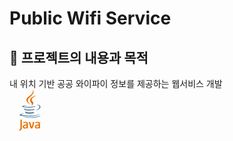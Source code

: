 # Public Wifi Service
## :mag_right: 프로젝트의 내용과 목적
내 위치 기반 공공 와이파이 정보를 제공하는 웹서비스 개발<br>
<svg width="66px" height="66px" viewBox="-118.513 4.399 540.906 540.906" xmlns="http://www.w3.org/2000/svg" fill="#000000" stroke="#000000" stroke-width="0.005409059999999999"><g id="SVGRepo_bgCarrier" stroke-width="0"></g><g id="SVGRepo_tracerCarrier" stroke-linecap="round" stroke-linejoin="round"></g><g id="SVGRepo_iconCarrier"><path d="M285.104 430.945h-2.037v-1.14h5.486v1.14h-2.025v5.688h-1.424v-5.688zm10.942.297h-.032l-2.02 5.393h-.924l-2.006-5.393h-.024v5.393h-1.343v-6.828h1.976l1.86 4.835 1.854-4.835h1.969v6.828h-1.311l.001-5.393z" fill="#e76f00"></path><path d="M102.681 291.324s-14.178 8.245 10.09 11.035c29.4 3.354 44.426 2.873 76.825-3.259 0 0 8.518 5.341 20.414 9.967-72.63 31.128-164.376-1.803-107.329-17.743M93.806 250.704s-15.902 11.771 8.384 14.283c31.406 3.24 56.208 3.505 99.125-4.759 0 0 5.937 6.018 15.271 9.309-87.815 25.678-185.624 2.025-122.78-18.833" fill="#5382a1"></path><path d="M168.625 181.799c17.896 20.604-4.701 39.146-4.701 39.146s45.439-23.458 24.571-52.833c-19.491-27.395-34.438-41.005 46.479-87.934.001-.001-127.013 31.721-66.349 101.621" fill="#e76f00"></path><path d="M264.684 321.369s10.492 8.646-11.555 15.333c-41.923 12.7-174.488 16.535-211.314.507-13.238-5.76 11.587-13.752 19.396-15.429 8.144-1.766 12.798-1.437 12.798-1.437-14.722-10.371-95.157 20.363-40.857 29.166 148.084 24.015 269.944-10.814 231.532-28.14M109.499 208.617s-67.431 16.016-23.879 21.832c18.389 2.462 55.047 1.905 89.192-.956 27.906-2.354 55.928-7.358 55.928-7.358s-9.84 4.214-16.959 9.074c-68.475 18.01-200.756 9.631-162.674-8.79 32.206-15.568 58.392-13.802 58.392-13.802M230.462 276.231c69.608-36.171 37.425-70.932 14.96-66.248-5.506 1.146-7.961 2.139-7.961 2.139s2.045-3.202 5.947-4.588c44.441-15.624 78.619 46.081-14.346 70.521 0 0 1.079-.962 1.4-1.824" fill="#5382a1"></path><path d="M188.495 4.399s38.55 38.562-36.563 97.862c-60.233 47.567-13.735 74.689-.025 105.678-35.158-31.723-60.96-59.647-43.65-85.637 25.406-38.151 95.792-56.648 80.238-117.903" fill="#e76f00"></path><path d="M116.339 374.246c66.815 4.277 169.417-2.373 171.846-33.987 0 0-4.67 11.984-55.219 21.503-57.027 10.731-127.364 9.479-169.081 2.601.002-.002 8.541 7.067 52.454 9.883" fill="#5382a1"></path><path d="M105.389 495.049c-6.303 5.467-12.96 8.536-18.934 8.536-8.527 0-13.134-5.113-13.134-13.314 0-8.871 4.937-15.357 24.739-15.357h7.328l.001 20.135m17.392 19.623V453.93c0-15.518-8.85-25.756-30.188-25.756-12.457 0-23.369 3.076-32.238 6.999l2.56 10.752c6.983-2.563 16.022-4.949 24.894-4.949 12.292 0 17.58 4.949 17.58 15.181v7.678h-6.135c-29.865 0-43.337 11.593-43.337 28.993 0 15.018 8.878 23.554 25.594 23.554 10.745 0 18.766-4.437 26.264-10.929l1.361 9.221 13.645-.002zM180.824 514.672h-21.691l-26.106-84.96h18.944l16.198 52.199 3.601 15.699c8.195-22.698 13.992-45.726 16.891-67.898h18.427c-4.938 27.976-13.822 58.684-26.264 84.96M264.038 495.049c-6.315 5.467-12.983 8.536-18.958 8.536-8.512 0-13.131-5.113-13.131-13.314 0-8.871 4.947-15.357 24.748-15.357h7.341v20.135m17.39 19.623V453.93c0-15.518-8.871-25.756-30.186-25.756-12.465 0-23.381 3.076-32.246 6.999l2.557 10.752c6.985-2.563 16.041-4.949 24.906-4.949 12.283 0 17.579 4.949 17.579 15.181v7.678h-6.146c-29.873 0-43.34 11.593-43.34 28.993 0 15.018 8.871 23.554 25.584 23.554 10.752 0 18.77-4.437 26.28-10.929l1.366 9.221 13.646-.002zM36.847 529.099c-4.958 7.239-12.966 12.966-21.733 16.206L6.527 535.2c6.673-3.424 12.396-8.954 15.055-14.104 2.3-4.581 3.252-10.485 3.252-24.604v-96.995h18.478v95.666c-.001 18.875-1.51 26.5-6.465 33.936" fill="#e76f00"></path></g></svg>

